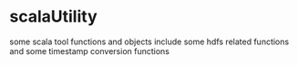# scalaUtility
some scala tool functions and objects
include some hdfs related functions and some timestamp conversion functions
